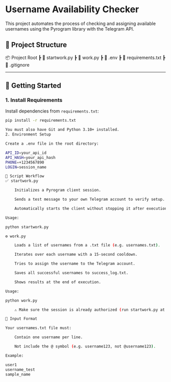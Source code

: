 # Username Availability Checker

This project automates the process of checking and assigning available usernames using the Pyrogram library with the Telegram API.

## 📁 Project Structure

📦 Project Root
┣ 📜 startwork.py
┣ 📜 work.py
┣ 📜 .env
┣ 📜 requirements.txt
┣ 📜 .gitignore


---

## 🚀 Getting Started

### 1. Install Requirements

Install dependencies from `requirements.txt`:

```bash
pip install -r requirements.txt

You must also have Git and Python 3.10+ installed.
2. Environment Setup

Create a .env file in the root directory:

API_ID=your_api_id
API_HASH=your_api_hash
PHONE=+1234567890
LOGIN=session_name

🧠 Script Workflow
✅ startwork.py

    Initializes a Pyrogram client session.

    Sends a test message to your own Telegram account to verify setup.

    Automatically starts the client without stopping it after execution.

Usage:

python startwork.py

⚙️ work.py

    Loads a list of usernames from a .txt file (e.g. usernames.txt).

    Iterates over each username with a 15-second cooldown.

    Tries to assign the username to the Telegram account.

    Saves all successful usernames to success_log.txt.

    Shows results at the end of execution.

Usage:

python work.py

    ⚠️ Make sure the session is already authorized (run startwork.py at least once).

📄 Input Format

Your usernames.txt file must:

    Contain one username per line.

    Not include the @ symbol (e.g. username123, not @username123).

Example:

user1
username_test
sample_name
